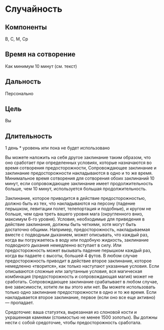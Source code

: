 # Случайность

## Компоненты
В, С, М, Ср

## Время на сотворение
Как минимум 10 минут (см. текст)

## Дальность
Персонально

## Цель
Вы

## Длительность
1 день * уровень или пока не будет использовано

Вы можете наложить на себя другое заклинание таким образом, что оно сработает при определенных условиях, которые назначаются во время сотворения предосторожности, Сопровождающее заклинание и заклинание предосторожности накладываются в одно и то же время. Минимальное время сотворения для сотворения обоих заклинаний 10 минут, если сопровождающее заклинание имеет продолжительность больше, чем 10 минут, используется большая продолжительность.

Заклинание, которое приводится в действие предосторожностью, должно быть из тех, что накладываются на персону (падение перышком, левитации полет, телепортация и подобные), и кругом не больше, чем одна треть вашего уровня мага (округленного вниз, максимум 6-го уровня). Условия, необходимые для приведения в действие заклинания, должны быть четкими, хотя могут быть достаточно общими. Например, предосторожность, накладываемая вместе с подводным дыханием, может описывать, что каждый раз, когда вы погружаетесь в воду или подобную жидкость, заклинание подводного дыхания немедленно вступает в силу. Или предосторожность может вызывать падение перышком каждый раз, когда вы падаете с высоты, большей 4 футов. В любом случае предосторожность приводит в действие второе заклинание, которое немедленно «творится», как только наступают указанные условия. Если описываются сложные или запутанные условия, вся магическая комбинация (предосторожность и сопровождающая магия) может не сработать. Сопровождающее заклинание срабатывает в любом случае, вне зависимости, хотите ли вы этого или нет. Вы можете использовать только одно заклинание предосторожности в одно и то же время. Если накладывается второе заклинание, первое (если оно все еще активно) — пропадает.

Средоточие: ваша статуэтка, вырезанная из слоновой кости и украшенная камнями (стоимостью не менее 1500 золотых). Вы должны нести с собой средоточие, чтобы предосторожность сработала.
